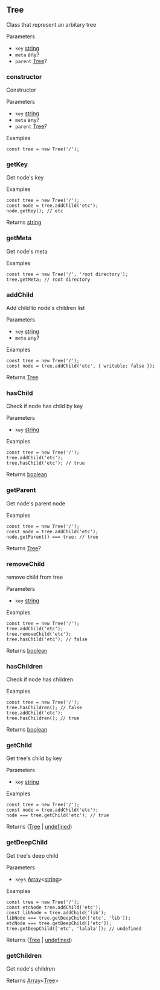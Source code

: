 Tree
----

Class that represent an arbitary tree

Parameters

-   `key` [string](https://developer.mozilla.org/en-US/docs/Web/JavaScript/Reference/Global_Objects/String)
-   `meta` any?
-   `parent` [Tree](https://ide-js-errors-stats-928030.exercise.hexlet.io/?#tree)?

### constructor

Constructor

Parameters

-   `key` [string](https://developer.mozilla.org/en-US/docs/Web/JavaScript/Reference/Global_Objects/String)
-   `meta` any?
-   `parent` [Tree](https://ide-js-errors-stats-928030.exercise.hexlet.io/?#tree)?

Examples

```
const tree = new Tree('/');

```

### getKey

Get node's key

Examples

```
const tree = new Tree('/');
const node = tree.addChild('etc');
node.getKey(); // etc

```

Returns [string](https://developer.mozilla.org/en-US/docs/Web/JavaScript/Reference/Global_Objects/String)

### getMeta

Get node's meta

Examples

```
const tree = new Tree('/', 'root directory');
tree.getMeta; // root directory

```

### addChild

Add child to node's children list

Parameters

-   `key` [string](https://developer.mozilla.org/en-US/docs/Web/JavaScript/Reference/Global_Objects/String)
-   `meta` any?

Examples

```
const tree = new Tree('/');
const node = tree.addChild('etc', { writable: false });

```

Returns [Tree](https://ide-js-errors-stats-928030.exercise.hexlet.io/?#tree)

### hasChild

Check if node has child by key

Parameters

-   `key` [string](https://developer.mozilla.org/en-US/docs/Web/JavaScript/Reference/Global_Objects/String)

Examples

```
const tree = new Tree('/');
tree.addChild('etc');
tree.hasChild('etc'); // true

```

Returns [boolean](https://developer.mozilla.org/en-US/docs/Web/JavaScript/Reference/Global_Objects/Boolean)

### getParent

Get node's parent node

Examples

```
const tree = new Tree('/');
const node = tree.addChild('etc');
node.getParent() === tree; // true

```

Returns [Tree](https://ide-js-errors-stats-928030.exercise.hexlet.io/?#tree)?

### removeChild

remove child from tree

Parameters

-   `key` [string](https://developer.mozilla.org/en-US/docs/Web/JavaScript/Reference/Global_Objects/String)

Examples

```
const tree = new Tree('/');
tree.addChild('etc');
tree.removeChild('etc');
tree.hasChild('etc'); // false

```

Returns [boolean](https://developer.mozilla.org/en-US/docs/Web/JavaScript/Reference/Global_Objects/Boolean)

### hasChildren

Check if node has children

Examples

```
const tree = new Tree('/');
tree.hasChildren(); // false
tree.addChild('etc');
tree.hasChildren(); // true

```

Returns [boolean](https://developer.mozilla.org/en-US/docs/Web/JavaScript/Reference/Global_Objects/Boolean)

### getChild

Get tree's child by key

Parameters

-   `key` [string](https://developer.mozilla.org/en-US/docs/Web/JavaScript/Reference/Global_Objects/String)

Examples

```
const tree = new Tree('/');
const node = tree.addChild('etc');
node === tree.getChild('etc'); // true

```

Returns ([Tree](https://ide-js-errors-stats-928030.exercise.hexlet.io/?#tree) | [undefined](https://developer.mozilla.org/en-US/docs/Web/JavaScript/Reference/Global_Objects/undefined))

### getDeepChild

Get tree's deep child

Parameters

-   `keys` [Array](https://developer.mozilla.org/en-US/docs/Web/JavaScript/Reference/Global_Objects/Array)<[string](https://developer.mozilla.org/en-US/docs/Web/JavaScript/Reference/Global_Objects/String)>

Examples

```
const tree = new Tree('/');
const etcNode tree.addChild('etc');
const libNode = tree.addChild('lib');
libNode === tree.getDeepChild(['etc', 'lib']);
etcNode === tree.getDeepChild(['etc']);
tree.getDeepChild(['etc', 'lalala']); // undefined

```

Returns ([Tree](https://ide-js-errors-stats-928030.exercise.hexlet.io/?#tree) | [undefined](https://developer.mozilla.org/en-US/docs/Web/JavaScript/Reference/Global_Objects/undefined))

### getChildren

Get node's children

Returns [Array](https://developer.mozilla.org/en-US/docs/Web/JavaScript/Reference/Global_Objects/Array)<[Tree](https://ide-js-errors-stats-928030.exercise.hexlet.io/?#tree)>